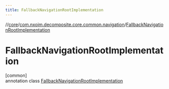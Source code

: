```yaml
---
title: FallbackNavigationRootImplementation
---
```

//[core](../../../index.html)/[com.nxoim.decomposite.core.common.navigation](../index.html)/[FallbackNavigationRootImplementation](index.html)



# FallbackNavigationRootImplementation



[common]\
annotation class [FallbackNavigationRootImplementation](index.html)


